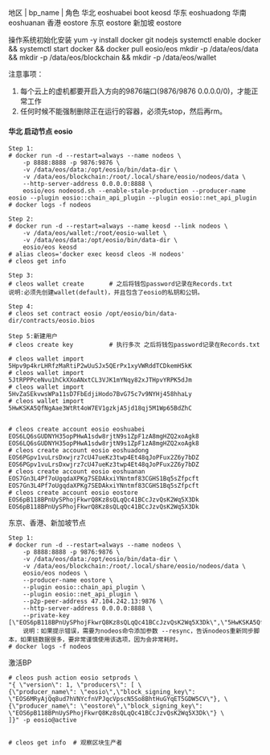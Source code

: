 
地区  |   bp_name     |   角色
华北  	eoshuabei		 boot keosd
华东  	eoshuadong
华南  	eoshuanan
香港  	eostore
东京  	eostore
新加坡  	eostore


操作系统初始化安装
yum -y install docker git nodejs
systemctl enable docker && systemctl start docker && docker pull eosio/eos
mkdir -p /data/eos/data && mkdir -p /data/eos/blockchain && mkdir -p /data/eos/wallet

注意事项：
1. 每个云上的虚机都要开启入方向的9876端口(9876/9876 0.0.0.0/0)，才能正常工作
2. 任何时候不能强制删除正在运行的容器，必须先stop，然后再rm。

#### 华北 启动节点 eosio
```
Step 1:
# docker run -d --restart=always --name nodeos \
    -p 8888:8888 -p 9876:9876 \
    -v /data/eos/data:/opt/eosio/bin/data-dir \
    -v /data/eos/blockchain:/root/.local/share/eosio/nodeos/data \
    --http-server-address 0.0.0.0:8888 \
    eosio/eos nodeosd.sh --enable-stale-production --producer-name eosio --plugin eosio::chain_api_plugin --plugin eosio::net_api_plugin
# docker logs -f nodeos

Step 2:
# docker run -d --restart=always --name keosd --link nodeos \
    -v /data/eos/wallet:/root/eosio-wallet \
    -v /data/eos/data:/opt/eosio/bin/data-dir \
    eosio/eos keosd
# alias cleos='docker exec keosd cleos -H nodeos'
# cleos get info

Step 3:     
# cleos wallet create       # 之后将钱包password记录在Records.txt
说明:必须先创建wallet(default)，并且包含了eosio的私钥和公钥。

Step 4:
# cleos set contract eosio /opt/eosio/bin/data-dir/contracts/eosio.bios

Step 5:新建用户
# cleos create key          # 执行多次 之后将钱包password记录在Records.txt

# cleos wallet import 5Hpv9p4krLHRfzMaRtiP2wUuSJx5QErPx1xyVWRddTCDkemH5kK
# cleos wallet import 5JtRPPPceNvu1hCkXXoANxtCL3VJK1mYNqy82xJTHpvYRPK5dJm
# cleos wallet import 5HvZaSEkvwsWPa11sD7FbEdjiHodo7BvG75c7v9NYHj458hhaLy
# cleos wallet import 5HwKSKA5QfNgAae3WtRt4oW7EV1gzkjA5jd18qj5M1Wp65BdZhC


# cleos create account eosio eoshuabei EOS6LQ6sGUDNYH35opPHwA1sdw8rjtN9s1ZpF1zA8mgHZQ2xoAgk8 EOS6LQ6sGUDNYH35opPHwA1sdw8rjtN9s1ZpF1zA8mgHZQ2xoAgk8
# cleos create account eosio eoshuadong EOS6PGpv1vuLrsDxwjrz7cU47ueKz3twp4Et48qJoPFux2Z6y7bDZ EOS6PGpv1vuLrsDxwjrz7cU47ueKz3twp4Et48qJoPFux2Z6y7bDZ
# cleos create account eosio eoshuanan EOS7Gn3L4Pf7oUgqdaXPKg7SEDAkxiYNntmf83CGHS1Bq5sZfpcft EOS7Gn3L4Pf7oUgqdaXPKg7SEDAkxiYNntmf83CGHS1Bq5sZfpcft
# cleos create account eosio eostore EOS6pB118BPnUySPhojFkwrQ8Kz8sQLqQc41BCcJzvQsK2Wq5X3Dk EOS6pB118BPnUySPhojFkwrQ8Kz8sQLqQc41BCcJzvQsK2Wq5X3Dk 

```  
    
东京、香港、新加坡节点
```
Step 1:
# docker run -d --restart=always --name nodeos \
    -p 8888:8888 -p 9876:9876 \
    -v /data/eos/data:/opt/eosio/bin/data-dir \
    -v /data/eos/blockchain:/root/.local/share/eosio/nodeos/data \
    eosio/eos nodeos \
    --producer-name eostore \
    --plugin eosio::chain_api_plugin \
    --plugin eosio::net_api_plugin \
    --p2p-peer-address 47.104.242.13:9876 \
    --http-server-address 0.0.0.0:8888 \
    --private-key [\"EOS6pB118BPnUySPhojFkwrQ8Kz8sQLqQc41BCcJzvQsK2Wq5X3Dk\",\"5HwKSKA5QfNgAae3WtRt4oW7EV1gzkjA5jd18qj5M1Wp65BdZhC\"]
    说明：如果提示错误，需要为nodeos命令添加参数 --resync，告诉nodeos重新同步脚本，如果链数据很多，要非常谨慎使用该选项，因为会非常耗时。
# docker logs -f nodeos
```  
    
    
激活BP
```
# cleos push action eosio setprods \
"{ \"version\": 1, \"producers\": [ \
{\"producer_name\": \"eosio\",\"block_signing_key\": \"EOS6MRyAjQq8ud7hVNYcfnVPJqcVpscN5So8BhtHuGYqET5GDW5CV\"}, \
{\"producer_name\": \"eostore\",\"block_signing_key\": \"EOS6pB118BPnUySPhojFkwrQ8Kz8sQLqQc41BCcJzvQsK2Wq5X3Dk\"} \
]}" -p eosio@active


# cleos get info  # 观察区块生产者
```

